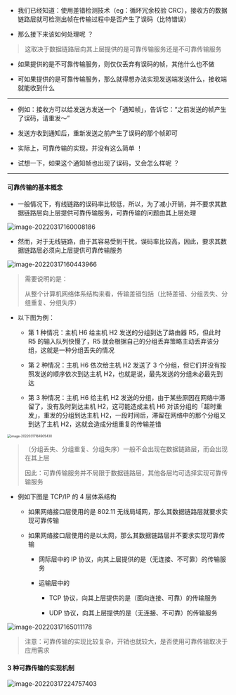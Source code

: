- 我们已经知道：使用差错检测技术（eg：循环冗余校验 CRC），接收方的数据链路层就可检测出帧在传输过程中是否产生了误码（比特错误）

- 那么接下来该如何处理呢 ？

> 这取决于数据链路层向其上层提供的是可靠传输服务还是不可靠传输服务

- 如果提供的是不可靠传输服务，则仅仅丢弃有误码的帧，其他什么也不做

- 可如果提供的是可靠传输服务，那么就得想办法实现发送端发送什么，接收端就能收到什么

---

- 例如：接收方可以给发送方发送一个「通知帧」，告诉它：“之前发送的帧产生了误码，请重发～”

- 发送方收到通知后，重新发送之前产生了误码的那个帧即可

- 实际上，可靠传输的实现，并没有这么简单 ！

- 试想一下，如果这个通知帧也出现了误码，又会怎么样呢 ？

---

#### 可靠传输的基本概念

- 一般情况下，有线链路的误码率比较低，所以，为了减小开销，并不要求其数据链路层向上层提供可靠传输服务，可靠传输的问题由其上层处理

![image-20220317160008186](https://aliyun-oss-lpj.oss-cn-qingdao.aliyuncs.com/images/old-from-gitee-2022-03-25/by-picgo/image-20220317160008186.png)

- 然而，对于无线链路，由于其容易受到干扰，误码率比较高，因此，要求其数据链路层必须向上层提供可靠传输服务

![image-20220317160443966](https://aliyun-oss-lpj.oss-cn-qingdao.aliyuncs.com/images/old-from-gitee-2022-03-25/by-picgo/image-20220317160443966.png)

> 需要说明的是：
> 
> 从整个计算机网络体系结构来看，传输差错包括（比特差错、分组丢失、分组重复、分组失序）

- 以下图为例：

	- 第 1 种情况：主机 H6 给主机 H2 发送的分组到达了路由器 R5，但此时 R5 的输入队列快慢了，R5 就会根据自己的分组丢弃策略主动丢弃该分组，这就是一种分组丢失的情况

	- 第 2 种情况：主机 H6 依次给主机 H2 发送了 3 个分组，但它们并没有按照发送的顺序依次到达主机 H2，也就是说，最先发送的分组未必最先到达

	- 第 3 种情况：主机 H6 给主机 H2 发送的分组，由于某些原因在网络中滞留了，没有及时到达主机 H2，这可能造成主机 H6 对该分组的「超时重发」，重发的分组到达主机 H2，一段时间后，滞留在网络中的那个分组又到达了主机 H2，这就会造成分组重复的传输差错

<img src="https://aliyun-oss-lpj.oss-cn-qingdao.aliyuncs.com/images/old-from-gitee-2022-03-25/by-picgo/image-20220317164905430.png" alt="image-20220317164905430" style="zoom:50%;" />

> （分组丢失、分组重复、分组失序）一般不会出现在数据链路层，而会出现在其上层
>
> 因此：可靠传输服务并不局限于数据链路层，其他各层均可选择实现可靠传输服务

- 例如下图是 TCP/IP 的 4 层体系结构

  - 如果网络接口层使用的是 802.11 无线局域网，那么其数据链路层就要求实现可靠传输

  - 如果网络接口层使用的是以太网，那么其数据链路层并不要求实现可靠传输

	- 网际层中的 IP 协议，向其上层提供的是（无连接、不可靠）的传输服务

	- 运输层中的

		- TCP 协议，向其上层提供的是（面向连接、可靠）的传输服务

		- UDP 协议，向其上层提供的是（无连接、不可靠）的传输服务

![image-20220317165011178](https://aliyun-oss-lpj.oss-cn-qingdao.aliyuncs.com/images/old-from-gitee-2022-03-25/by-picgo/image-20220317165011178.png)

> 注意：可靠传输的实现比较复杂，开销也就较大，是否使用可靠传输取决于应用需求

#### 3 种可靠传输的实现机制

![image-20220317224757403](https://aliyun-oss-lpj.oss-cn-qingdao.aliyuncs.com/images/old-from-gitee-2022-03-25/by-picgo/image-20220317224757403.png)
